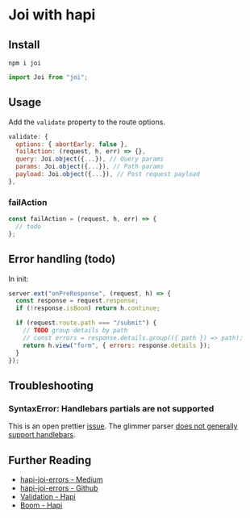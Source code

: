 # Joi with hapi

## Install

```
npm i joi
```

```js
import Joi from "joi";
```

## Usage

Add the `validate` property to the route options.

```js
validate: {
  options: { abortEarly: false },
  failAction: (request, h, err) => {},
  query: Joi.object({...}), // Query params
  params: Joi.object({...}), // Path params
  payload: Joi.object({...}), // Post request payload
},
```

### failAction

```js
const failAction = (request, h, err) => {
  // todo
};
```

## Error handling (todo)

In init:

```js
server.ext("onPreResponse", (request, h) => {
  const response = request.response;
  if (!response.isBoom) return h.continue;

  if (request.route.path === "/submit") {
    // TODO group details by path
    // const errors = response.details.group(({ path }) => path);
    return h.view("form", { errors: response.details });
  }
});
```

## Troubleshooting

### SyntaxError: Handlebars partials are not supported

This is an open prettier [issue](https://github.com/prettier/prettier/issues/11834). The glimmer parser [does not generally support handlebars](https://github.com/glimmerjs/glimmer-vm/issues/1367).

## Further Reading

- [hapi-joi-errors - Medium](https://medium.com/@csakis/hapi-joi-error-handling-with-custom-messages-1f544e2b1489)
- [hapi-joi-errors - Github](https://github.com/csakis/hapi-joi-errors)
- [Validation - Hapi](https://hapi.dev/tutorials/validation/?lang=en_US)
- [Boom - Hapi](https://hapi.dev/module/boom/)
